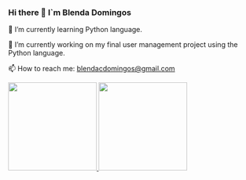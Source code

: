 ### Hi there 👋 I`m Blenda Domingos

🌱 I’m currently learning Python language. 

🔭 I’m currently working on my final user management project using the Python language.

📫 How to reach me: blendacdomingos@gmail.com

<div>
  <a href="https://github.com/blendadomingos">
    <img height="180em" src="https://github-readme-stats.vercel.app/api?username=blendadomingos&show_icons-true&theme-dracula&include_all_commits-true&count_private-true"/> 
     <img height="180em" src="https://github-readme-stats.vercel.app/api/top-langs/?username=blendadomingos&layout-compact&langs_count-16&theme-dracula"/> 
</div>
